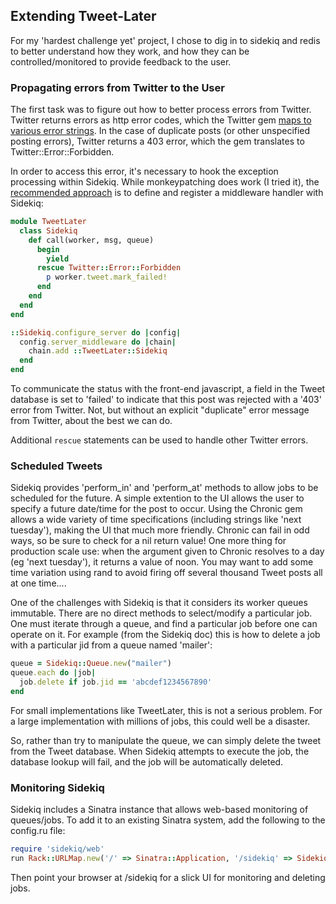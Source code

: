 ## Extending Tweet-Later

For my 'hardest challenge yet' project, I chose to dig in to sidekiq and redis to better understand
how they work, and how they can be controlled/monitored to provide feedback to the user.

### Propagating errors from Twitter to the User

The first task was to figure out how to better process errors from Twitter.  Twitter returns errors
as http error codes, which the Twitter gem [maps to various error strings](https://github.com/sferik/twitter/tree/master/lib/twitter/error).  In the case of duplicate
posts (or other unspecified posting errors), Twitter returns a 403 error, which the gem translates to
Twitter::Error::Forbidden.

In order to access this error, it's necessary to hook the exception processing within Sidekiq.  While monkeypatching does work (I tried it), the [recommended approach](https://github.com/bugsnag/bugsnag-ruby/blob/master/lib/bugsnag/sidekiq.rb) is to define and register a middleware
handler with Sidekiq:

```ruby
module TweetLater
  class Sidekiq
    def call(worker, msg, queue)
      begin
        yield
      rescue Twitter::Error::Forbidden
        p worker.tweet.mark_failed!
      end
    end
  end
end

::Sidekiq.configure_server do |config|
  config.server_middleware do |chain|
    chain.add ::TweetLater::Sidekiq
  end
end
```

To communicate the status with the front-end javascript, a field in the Tweet database is set to 'failed'
to indicate that this post was rejected with a '403' error from Twitter.  Not, but without an explicit
"duplicate" error message from Twitter, about the best we can do.

Additional `rescue` statements can be used to handle other Twitter errors.

### Scheduled Tweets

Sidekiq provides 'perform_in' and 'perform_at' methods to allow jobs to be scheduled for the future.  A 
simple extention to the UI allows the user to specify a future date/time for the post to occur.  Using
the Chronic gem allows a wide variety of time specifications (including strings like 'next tuesday'), making the UI
that much more friendly.  Chronic can fail in odd ways, so be sure to check for a nil return value!  One more
thing for production scale use: when the argument given to Chronic resolves to a day (eg 'next tuesday'), it returns a 
value of noon.  You may want to add some time variation using rand to avoid firing off several thousand
Tweet posts all at one time....

One of the challenges with Sidekiq is that it considers its worker queues immutable.  There are no
direct methods to select/modify a particular job.  One must iterate through a queue, and 
find a particular job before one can operate on it.  For example (from the Sidekiq doc) this
is how to delete a job with a particular jid from a queue named 'mailer':

```ruby
queue = Sidekiq::Queue.new("mailer")
queue.each do |job|
  job.delete if job.jid == 'abcdef1234567890'
end
```
For small implementations like TweetLater, this is not a serious problem.  For a large implementation 
with millions of jobs, this could well be a disaster.

So, rather than try to manipulate the queue, we can simply delete the tweet from the Tweet database.
When Sidekiq attempts to execute the job, the database lookup will fail, and the job will be
automatically deleted.

### Monitoring Sidekiq

Sidekiq includes a Sinatra instance that allows web-based monitoring of queues/jobs.  To add it to an existing
Sinatra system, add the following to the config.ru file:

```ruby
require 'sidekiq/web'
run Rack::URLMap.new('/' => Sinatra::Application, '/sidekiq' => Sidekiq::Web)
```

Then point your browser at <hostname>/sidekiq for a slick UI for monitoring and deleting jobs.



